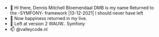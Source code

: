 - 👋 Hi there, Dennis Mitchell Bloemendaal DMB is my name
      Returned to the -SYMFONY- framework |13-12-2021| I should never have left  
- 💪 Now happiness returned in my live.
- 👴 Left at version 2 WAUW.. Symfony 
- 📫 @valleycode.nl
<!--- --->

